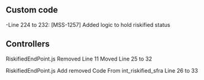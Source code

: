 ## Custom code 
-Line 224 to 232: [MSS-1257] Added logic to hold riskified status

## Controllers
RiskifiedEndPoint.js
Removed Line 11
Moved Line 25 to 32

RiskifiedEndPoint.js
Add removed Code From int_riskified_sfra
Line 26 to 33